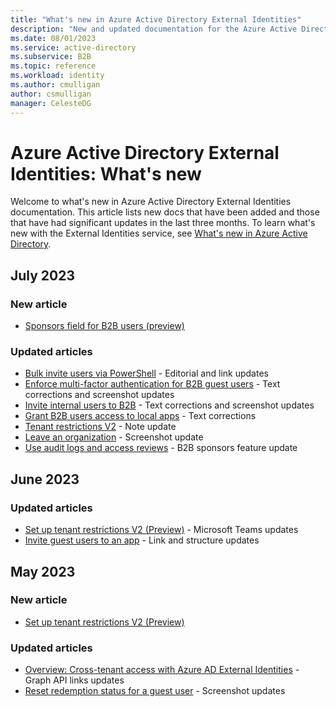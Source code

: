 ```yaml
---
title: "What's new in Azure Active Directory External Identities"
description: "New and updated documentation for the Azure Active Directory External Identities."
ms.date: 08/01/2023
ms.service: active-directory
ms.subservice: B2B
ms.topic: reference
ms.workload: identity
ms.author: cmulligan
author: csmulligan
manager: CelesteDG
---
```


# Azure Active Directory External Identities: What's new

Welcome to what's new in Azure Active Directory External Identities documentation. This article lists new docs that have been added and those that have had significant updates in the last three months. To learn what's new with the External Identities service, see [What's new in Azure Active Directory](../fundamentals/whats-new.md).

## July 2023

### New article

- [Sponsors field for B2B users (preview)](b2b-sponsors.md)

### Updated articles

- [Bulk invite users via PowerShell](bulk-invite-powershell.md) - Editorial and link updates
- [Enforce multi-factor authentication for B2B guest users](b2b-tutorial-require-mfa.md) - Text corrections and screenshot updates
- [Invite internal users to B2B](invite-internal-users.md) - Text corrections and screenshot updates
- [Grant B2B users access to local apps](hybrid-cloud-to-on-premises.md) - Text corrections
- [Tenant restrictions V2](tenant-restrictions-v2.md) - Note update
- [Leave an organization](leave-the-organization.md) - Screenshot update
- [Use audit logs and access reviews](auditing-and-reporting.md) - B2B sponsors feature update

## June 2023

### Updated articles

- [Set up tenant restrictions V2 (Preview)](tenant-restrictions-v2.md) - Microsoft Teams updates
- [Invite guest users to an app](add-users-information-worker.md) - Link and structure updates

## May 2023

### New article

- [Set up tenant restrictions V2 (Preview)](tenant-restrictions-v2.md)

### Updated articles

- [Overview: Cross-tenant access with Azure AD External Identities](cross-tenant-access-overview.md) - Graph API links updates
- [Reset redemption status for a guest user](reset-redemption-status.md) - Screenshot updates


